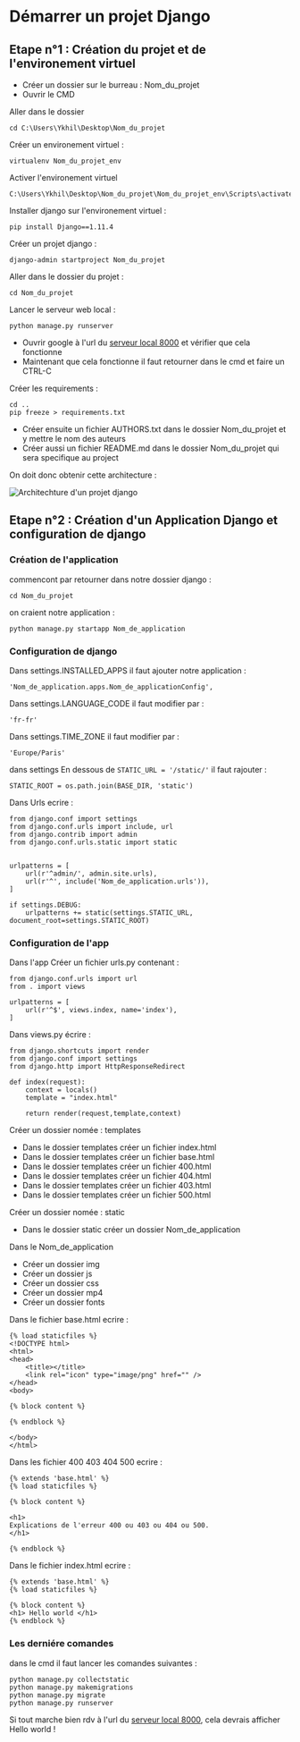 # Démarrer un projet Django

## Etape n°1 : Création du projet et de l'environement virtuel

* Créer un dossier sur le burreau : Nom_du_projet
* Ouvrir le CMD

Aller dans le dossier
	
	cd C:\Users\Ykhil\Desktop\Nom_du_projet

Créer un environement virtuel :

	virtualenv Nom_du_projet_env

Activer l'environement virtuel

	C:\Users\Ykhil\Desktop\Nom_du_projet\Nom_du_projet_env\Scripts\activate.bat

Installer django sur l'environement virtuel :

	pip install Django==1.11.4

Créer un projet django :

	django-admin startproject Nom_du_projet

Aller dans le dossier du projet :

	cd Nom_du_projet

Lancer le serveur web local :

	python manage.py runserver

* Ouvrir google à l'url du [serveur local 8000](http://127.0.0.1:8000/) et vérifier que cela fonctionne
* Maintenant que cela fonctionne il faut retourner dans le cmd et faire un CTRL-C

Créer les requirements :

	cd ..
	pip freeze > requirements.txt


* Créer ensuite un fichier AUTHORS.txt dans le dossier Nom_du_projet et y mettre le nom des auteurs
* Créer aussi un fichier README.md dans le dossier Nom_du_projet qui sera specifique au project

On doit donc obtenir cette architecture :

![Architechture d'un projet django](https://raw.githubusercontent.com/YannickHillion/Work/master/D%C3%A9marrer%20un%20projet%20Django/ART/Architecture%20d'un%20projet%20django.PNG)

## Etape n°2 : Création d'un Application Django et configuration de django

### Création de l'application
commencont par retourner dans notre dossier django :

	cd Nom_du_projet

on craient notre application :

	python manage.py startapp Nom_de_application

### Configuration de django
Dans settings.INSTALLED_APPS il faut ajouter notre application :

	'Nom_de_application.apps.Nom_de_applicationConfig',

Dans settings.LANGUAGE_CODE il faut modifier par :

	'fr-fr'

Dans settings.TIME_ZONE il faut modifier par :

	'Europe/Paris'

dans settings En dessous de `STATIC_URL = '/static/'` il faut rajouter :

	STATIC_ROOT = os.path.join(BASE_DIR, 'static')

Dans Urls ecrire :

	from django.conf import settings
	from django.conf.urls import include, url
	from django.contrib import admin
	from django.conf.urls.static import static


	urlpatterns = [
	    url(r'^admin/', admin.site.urls),
	    url(r'^', include('Nom_de_application.urls')),
	]

	if settings.DEBUG:
	    urlpatterns += static(settings.STATIC_URL, document_root=settings.STATIC_ROOT)

### Configuration de l'app

Dans l'app
Créer un fichier urls.py contenant :
	
	from django.conf.urls import url
	from . import views

	urlpatterns = [
	    url(r'^$', views.index, name='index'),   
	]

Dans views.py écrire :

	from django.shortcuts import render
	from django.conf import settings
	from django.http import HttpResponseRedirect

	def index(request):
		context = locals()
		template = "index.html"

		return render(request,template,context)

Créer un dossier nomée : templates
* Dans le dossier templates créer un fichier index.html
* Dans le dossier templates créer un fichier base.html
* Dans le dossier templates créer un fichier 400.html
* Dans le dossier templates créer un fichier 404.html
* Dans le dossier templates créer un fichier 403.html
* Dans le dossier templates créer un fichier 500.html

Créer un dossier nomée : static
* Dans le dossier static créer un dossier Nom_de_application

Dans le Nom_de_application
* Créer un dossier img
* Créer un dossier js
* Créer un dossier css
* Créer un dossier mp4
* Créer un dossier fonts

Dans le fichier base.html ecrire :

	{% load staticfiles %}
	<!DOCTYPE html>
	<html>
	<head>
		<title></title>
		<link rel="icon" type="image/png" href="" />
	</head>
	<body>

	{% block content %}

	{% endblock %}

	</body>
	</html>

Dans les fichier 400 403 404 500 ecrire :

	{% extends 'base.html' %}
	{% load staticfiles %}

	{% block content %}

	<h1>
	Explications de l'erreur 400 ou 403 ou 404 ou 500.
	</h1>

	{% endblock %}

Dans le fichier index.html ecrire :

	{% extends 'base.html' %}
	{% load staticfiles %}

	{% block content %}
	<h1> Hello world </h1>
	{% endblock %}

### Les derniére comandes

dans le cmd il faut lancer les comandes suivantes :

	python manage.py collectstatic
	python manage.py makemigrations
	python manage.py migrate
	python manage.py runserver

Si tout marche bien rdv à l'url du [serveur local 8000]( http://127.0.0.1:8000/), cela devrais afficher Hello world ! 